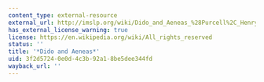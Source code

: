 ```yaml
---
content_type: external-resource
external_url: http://imslp.org/wiki/Dido_and_Aeneas_%28Purcell%2C_Henry%29
has_external_license_warning: true
license: https://en.wikipedia.org/wiki/All_rights_reserved
status: ''
title: '*Dido and Aeneas*'
uid: 3f2d5724-0e0d-4c3b-92a1-8be5dee344fd
wayback_url: ''
---
```

